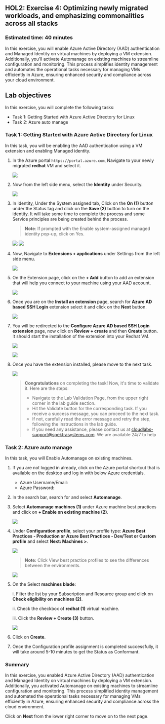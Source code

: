 ## HOL2: Exercise 4: Optimizing newly migrated workloads, and emphasizing commonalities across all stacks

### Estimated time: 40 minutes

In this exercise, you will enable Azure Active Directory (AAD) authentication and Managed Identity on virtual machines by deploying a VM extension. Additionally, you'll activate Automanage on existing machines to streamline configuration and monitoring. This process simplifies identity management and automates the operational tasks necessary for managing VMs efficiently in Azure, ensuring enhanced security and compliance across your cloud environment.

## Lab objectives

In this exercise, you will complete the following tasks:

- Task 1: Getting Started with Azure Active Directory for Linux
- Task 2: Azure auto manage


### Task 1: Getting Started with Azure Active Directory for Linux 

In this task, you will be enabling the AAD authentication using a VM extension and enabling Managed identity. 

1. In the Azure portal `https://portal.azure.com`, Navigate to your newly migrated **redhat** VM and select it.
    
    ![](Images/upd-redhatrg.png)
    
2. Now from the left side menu, select the **Identity** under Security.

    ![](Images/extenssions.png)

3. In Identity, Under the System assigned tab, Click on the **On (1)** button under the Status tag and click on the **Save (2)** button to turn on the identity. It will take some time to complete the process and some Service principles are being created behind the process.

     > **Note**: If prompted with the Enable system-assigned managed identity pop-up, click on Yes.

      ![](Images/turnonidentity.png)
      ![](Images/identityon.png)
      
4. Now, Navigate to **Extensions + applications** under Settings from the left side menu.
   
    ![](Images/extenssions1.png)

5. On the Extension page, click on the **+ Add** button to add an extension that will help you connect to your machine using your AAD account.

    ![](Images/addexn.png)

6. Once you are on the **Install an extension** page, search for **Azure AD based SSH Login** extension select it and click on the **Next** button.

    ![](Images/aaadextensfd.png)

7. You will be redirected to the **Configure Azure AD based SSH Login extension** page, now click on **Review + create** and then **Create** button. It should start the installation of the extension into your Redhat VM.

    ![](Images/15-07-2024.png)
    
    ![](Images/extensionds.png)

8. Once you have the extension installed, please move to the next task.

    ![](Images/completed.png)

     > **Congratulations** on completing the task! Now, it's time to validate it. Here are the steps:
     > - Navigate to the Lab Validation Page, from the upper right corner in the lab guide section.
     > - Hit the Validate button for the corresponding task. If you receive a success message, you can proceed to the next task. 
     > - If not, carefully read the error message and retry the step, following the instructions in the lab guide.
     > - If you need any assistance, please contact us at cloudlabs-support@spektrasystems.com. We are available 24/7 to help

### Task 2: Azure auto manage

In this task, you will Enable Automanage on existing machines.

1. If you are not logged in already, click on the Azure portal shortcut that is available on the desktop and log in with below Azure credentials.
    * Azure Username/Email: <inject key="AzureAdUserEmail"></inject> 
    * Azure Password: <inject key="AzureAdUserPassword"></inject>

2. In the search bar, search for and select **Automanage**.

3. Select **Automanage machines (1)** under Azure machine best practices and click on **+ Enable on existing machine (2)**.
   
   ![](Images/upd-zero-vm-list-view.png)

4. Under **Configuration profile**, select your profile type: **Azure Best Practices - Production or Azure Best Practices - Dev/Test or Custom profile** and select **Next: Machines >**.
   
   ![](Images/upd-existing-vm-quick-create.png)
   
   > **Note:** Click View best practice profiles to see the differences between the environments.
    
   ![](Images/upd-browse-production-profile.png)

5. On the Select **machines blade**:

   i. Filter the list by your Subscription and Resource group and click on **Check eligibility on machines (2)**.
   
   ii. Check the checkbox of **redhat (1)** virtual machine.
   
   iii. Click the **Review + Create (3)** button.
   
   ![](Images/upd-redhatautomanage.png)

6. Click on **Create**.

7. Once the Configuration profile assignment is completed successfully, it will take around 5-10 minutes to get the Status as Conformant.

### Summary

In this exercise, you enabled Azure Active Directory (AAD) authentication and Managed Identity on virtual machines by deploying a VM extension. Additionally, you activated Automanage on existing machines to streamline configuration and monitoring. This process simplified identity management and automated the operational tasks necessary for managing VMs efficiently in Azure, ensuring enhanced security and compliance across the cloud environment.

Click on **Next** from the lower right corner to move on to the next page.
